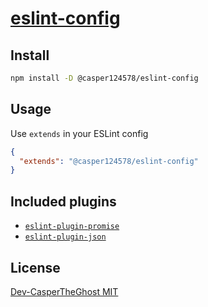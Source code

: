 # [eslint-config](https://npm.im/@casper124578/eslint-config)

## Install

```bash
npm install -D @casper124578/eslint-config
```

## Usage

Use `extends` in your ESLint config

```json
{
  "extends": "@casper124578/eslint-config"
}
```

## Included plugins

- [`eslint-plugin-promise`](https://www.npmjs.com/package/eslint-plugin-promise)
- [`eslint-plugin-json`](https://www.npmjs.com/package/eslint-plugin-json)

## License

[Dev-CasperTheGhost MIT](../../LICENSE)

